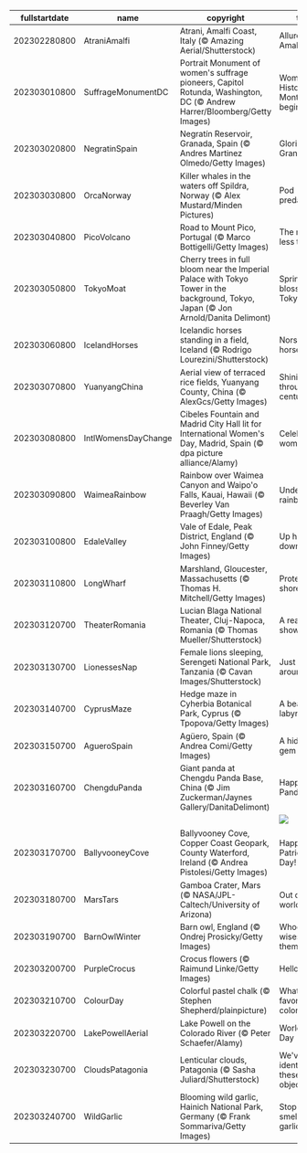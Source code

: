 |fullstartdate|name|copyright|title|image|
|--|--|--|--|--|
202302280800|AtraniAmalfi|Atrani, Amalfi Coast, Italy (© Amazing Aerial/Shutterstock)|Allure of the Amalfi Coast|![](/en-US/2023/03/202302280800AtraniAmalfi.jpg)|
202303010800|SuffrageMonumentDC|Portrait Monument of women's suffrage pioneers, Capitol Rotunda, Washington, DC (© Andrew Harrer/Bloomberg/Getty Images)|Women's History Month begins|![](/en-US/2023/03/202303010800SuffrageMonumentDC.jpg)|
202303020800|NegratinSpain|Negratín Reservoir, Granada, Spain (© Andres Martinez Olmedo/Getty Images)|Glorious Granada|![](/en-US/2023/03/202303020800NegratinSpain.jpg)|
202303030800|OrcaNorway|Killer whales in the waters off Spildra, Norway (© Alex Mustard/Minden Pictures)|Pod predators|![](/en-US/2023/03/202303030800OrcaNorway.jpg)|
202303040800|PicoVolcano|Road to Mount Pico, Portugal (© Marco Bottigelli/Getty Images)|The road less taken|![](/en-US/2023/03/202303040800PicoVolcano.jpg)|
202303050800|TokyoMoat|Cherry trees in full bloom near the Imperial Palace with Tokyo Tower in the background, Tokyo, Japan (© Jon Arnold/Danita Delimont)|Spring blossoms in Tokyo|![](/en-US/2023/03/202303050800TokyoMoat.jpg)|
202303060800|IcelandHorses|Icelandic horses standing in a field, Iceland (© Rodrigo Lourezini/Shutterstock)|Norse horses|![](/en-US/2023/03/202303060800IcelandHorses.jpg)|
202303070800|YuanyangChina|Aerial view of terraced rice fields, Yuanyang County, China (© AlexGcs/Getty Images)|Shining through the centuries|![](/en-US/2023/03/202303070800YuanyangChina.jpg)|
202303080800|IntlWomensDayChange|Cibeles Fountain and Madrid City Hall lit for International Women's Day, Madrid, Spain (© dpa picture alliance/Alamy)|Celebrating women|![](/en-US/2023/03/202303080800IntlWomensDayChange.jpg)|
202303090800|WaimeaRainbow|Rainbow over Waimea Canyon and Waipo'o Falls, Kauai, Hawaii (© Beverley Van Praagh/Getty Images)|Under the rainbow|![](/en-US/2023/03/202303090800WaimeaRainbow.jpg)|
202303100800|EdaleValley|Vale of Edale, Peak District, England (© John Finney/Getty Images)|Up hill and down dale|![](/en-US/2023/03/202303100800EdaleValley.jpg)|
202303110800|LongWharf|Marshland, Gloucester, Massachusetts (© Thomas H. Mitchell/Getty Images)|Protecting shorelines|![](/en-US/2023/03/202303110800LongWharf.jpg)|
202303120700|TheaterRomania|Lucian Blaga National Theater, Cluj-Napoca, Romania (© Thomas Mueller/Shutterstock)|A real showstopper|![](/en-US/2023/03/202303120700TheaterRomania.jpg)|
202303130700|LionessesNap|Female lions sleeping, Serengeti National Park, Tanzania (© Cavan Images/Shutterstock)|Just 'lion' around|![](/en-US/2023/03/202303130700LionessesNap.jpg)|
202303140700|CyprusMaze|Hedge maze in Cyherbia Botanical Park, Cyprus (© Tpopova/Getty Images)|A beautiful labyrinth|![](/en-US/2023/03/202303140700CyprusMaze.jpg)|
202303150700|AgueroSpain|Agüero, Spain (© Andrea Comi/Getty Images)|A hidden gem|![](/en-US/2023/03/202303150700AgueroSpain.jpg)|
202303160700|ChengduPanda|Giant panda at Chengdu Panda Base, China (© Jim Zuckerman/Jaynes Gallery/DanitaDelimont)|Happy Panda Day!|![](/en-US/2023/03/202303160700ChengduPanda.jpg)|
||||![](/en-US/2023/03/.jpg)|
202303170700|BallyvooneyCove|Ballyvooney Cove, Copper Coast Geopark, County Waterford, Ireland (© Andrea Pistolesi/Getty Images)|Happy St. Patrick's Day!|![](/en-US/2023/03/202303170700BallyvooneyCove.jpg)|
202303180700|MarsTars|Gamboa Crater, Mars (© NASA/JPL-Caltech/University of Arizona)|Out of this world|![](/en-US/2023/03/202303180700MarsTars.jpg)|
202303190700|BarnOwlWinter|Barn owl, England (© Ondrej Prosicky/Getty Images)|Whooo's the wisest of them all?|![](/en-US/2023/03/202303190700BarnOwlWinter.jpg)|
202303200700|PurpleCrocus|Crocus flowers (© Raimund Linke/Getty Images)|Hello spring!|![](/en-US/2023/03/202303200700PurpleCrocus.jpg)|
202303210700|ColourDay|Colorful pastel chalk (© Stephen Shepherd/plainpicture)|What's your favorite color?|![](/en-US/2023/03/202303210700ColourDay.jpg)|
202303220700|LakePowellAerial|Lake Powell on the Colorado River (© Peter Schaefer/Alamy)|World Water Day|![](/en-US/2023/03/202303220700LakePowellAerial.jpg)|
202303230700|CloudsPatagonia|Lenticular clouds, Patagonia (© Sasha Juliard/Shutterstock)|We've identified these 'flying objects'|![](/en-US/2023/03/202303230700CloudsPatagonia.jpg)|
202303240700|WildGarlic|Blooming wild garlic, Hainich National Park, Germany (© Frank Sommariva/Getty Images)|Stop and smell the…garlic?|![](/en-US/2023/03/202303240700WildGarlic.jpg)|
